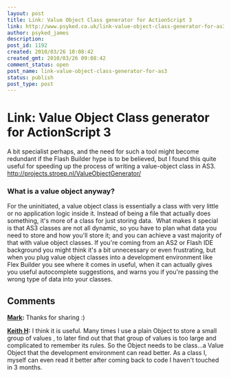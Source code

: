 ```yaml
---
layout: post
title: Link: Value Object Class generator for ActionScript 3
link: http://www.psyked.co.uk/link-value-object-class-generator-for-as3/
author: psyked_james
description: 
post_id: 1192
created: 2010/03/26 10:08:42
created_gmt: 2010/03/26 09:08:42
comment_status: open
post_name: link-value-object-class-generator-for-as3
status: publish
post_type: post
---
```


# Link: Value Object Class generator for ActionScript 3

A bit specialist perhaps, and the need for such a tool might become redundant if the Flash Builder hype is to be believed, but I found this quite useful for speeding up the process of writing a value-object class in AS3. <http://projects.stroep.nl/ValueObjectGenerator/>

### What is a value object anyway?

For the uninitiated, a value object class is essentially a class with very little or no application logic inside it. Instead of being a file that actually does something, it's more of a class for just storing data.  What makes it special is that AS3 classes are not all dynamic, so you have to plan what data you need to store and how you'll store it; and you can achieve a vast majority of that with value object classes. If you're coming from an AS2 or Flash IDE background you might think it's a bit unnecessary or even frustrating, but when you plug value object classes into a development environment like Flex Builder you see where it comes in useful, when it can actually gives you useful autocomplete suggestions, and warns you if you're passing the wrong type of data into your classes.

## Comments

**[Mark](#840 "2010-03-26 12:07:13"):** Thanks for sharing :)

**[Keith H](#841 "2010-03-27 17:04:21"):** I think it is useful. Many times I use a plain Object to store a small group of values , to later find out that that group of values is too large and complicated to remember its rules. So the Object needs to be class...a Value Object that the development environment can read better. As a class I, myself can even read it better after coming back to code I haven't touched in 3 months.

